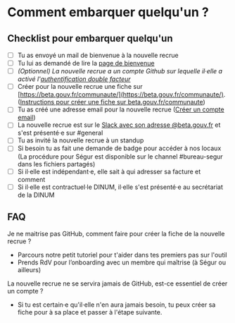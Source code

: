 # Comment embarquer quelqu'un ?

## Checklist pour embarquer quelqu'un

* [ ] Tu as envoyé un mail de bienvenue à la nouvelle recrue
* [ ] Tu lui as demandé de lire la [page de bienvenue](../bienvenue)
* [ ] _\(Optionnel\) La nouvelle recrue a un compte Github sur lequelle il·elle a activé l'_[_authentification double facteur_](https://github.com/settings/security)
* [ ] Créer pour la nouvelle recrue une fiche sur [https://beta.gouv.fr/communaute/](https://beta.gouv.fr/communaute/). \([Instructions pour créer une fiche sur beta.gouv.fr/communaute](https://github.com/betagouv/beta.gouv.fr/blob/master/CONTRIBUTING.md#ajouter-ou-modifier-un-membre-%C3%A0-la-communaut%C3%A9-betagouv)\)
* [ ] Tu as créé une adresse email pour la nouvelle recrue \([Créer un compte email](../../outils/emails.md)\)
* [ ] La nouvelle recrue est sur le [Slack avec son adresse @beta.gouv.fr](https://startups-detat.slack.com/signup) et s'est présenté·e sur \#general
* [ ] Tu as invité la nouvelle recrue à un standup
* [ ] Si besoin tu as fait une demande de badge pour accéder à nos locaux \(La procédure pour Ségur est disponible sur le channel \#bureau-segur dans les fichiers partagés\)
* [ ] Si il·elle est indépendant·e, elle sait à qui adresser sa facture et comment
* [ ] Si il·elle est contractuel·le DINUM, il·elle s'est présenté·e au secrétariat de la DINUM

## FAQ

Je ne maitrise pas GitHub, comment faire pour créer la fiche de la nouvelle recrue ?

* Parcours notre petit tutoriel pour t'aider dans tes premiers pas sur l'outil
* Prends RdV pour l’onboarding avec un membre qui maîtrise \(à Ségur ou ailleurs\)

La nouvelle recrue ne se servira jamais de GitHub, est-ce essentiel de créer un compte ?

* Si tu est certain·e qu'il·elle n'en aura jamais besoin, tu peux créer sa fiche pour à sa place et passer à l'étape suivante.

